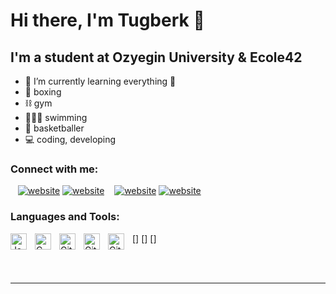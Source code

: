 # Hi there, I'm Tugberk 👋 


## I'm a student at Ozyegin University & Ecole42

- 🌱 I’m currently learning everything 🤣
- 🥊 boxing
- ⛓ gym
- 🏊🏼‍♂️ swimming
- 🏀 basketballer
- 💻 coding, developing

### Connect with me:

&nbsp;&nbsp;
[![website](./img/twitter-light.svg)](https://twitter.com/ciltugberk#gh-light-mode-only)
[![website](./img/twitter-dark.svg)](https://twitter.com/ciltugberk#gh-dark-mode-only)
&nbsp;&nbsp;
[![website](./img/linkedin-light.svg)](https://linkedin.com/in/mehmet-tuğberk-çil-06b299200#gh-light-mode-only)
[![website](./img/linkedin-dark.svg)](https://linkedin.com/in/mehmet-tuğberk-çil-06b299200#gh-dark-mode-only)
&nbsp;&nbsp;



### Languages and Tools:

[<img align="left" alt="Java" width="26px" src="https://cdn.jsdelivr.net/gh/devicons/devicon/icons/java/java-original.svg" style="padding-right:10px;" />]
[<img align="left" alt="C" width="26px" src="https://cdn.jsdelivr.net/gh/devicons/devicon/icons/c/c-original.svg" style="padding-right:10px;" />]
[<img align="left" alt="Git" width="26px" src="https://cdn.jsdelivr.net/gh/devicons/devicon/icons/git/git-original.svg" style="padding-right:10px;" />]
[<img align="left" alt="GitHub" width="26px" src="https://user-images.githubusercontent.com/3369400/139447912-e0f43f33-6d9f-45f8-be46-2df5bbc91289.png" style="padding-right:10px;" />](#gh-dark-mode-only)
[<img align="left" alt="GitHub" width="26px" src="https://user-images.githubusercontent.com/3369400/139448065-39a229ba-4b06-434b-bc67-616e2ed80c8f.png" style="padding-right:10px;" />](#gh-light-mode-only)

<br />
<br />

---
